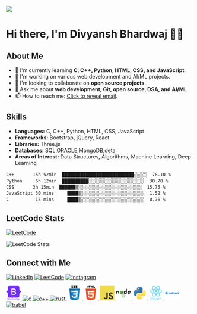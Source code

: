 ![](https://github.com/amandewatnitrr/amandewatnitrr/blob/main/header_.png)
# Hi there, I'm Divyansh Bhardwaj 🐼👋

## About Me

- 🌱 I'm currently learning **C, C++, Python, HTML, CSS, and JavaScript**.
- 🔭 I'm working on various web development and AI/ML projects.
- 👯 I'm looking to collaborate on **open source projects**.
- 💬 Ask me about **web development, Git, open source, DSA, and AI/ML**.
- 📫 How to reach me: <a href="mailto:Divyansh02032003@gmail.com">Click to reveal email</a>.


## Skills

- **Languages:** C, C++, Python, HTML, CSS, JavaScript
- **Frameworks:** Bootstrap, jQuery, React
- **Libraries:** Three.js
- **Databases:** SQL,ORACLE,MongoDB,deta
- **Areas of Interest:** Data Structures, Algorithms, Machine Learning, Deep Learning

```txt
C++       15h 52min  ███████████████████████████░░░░░  78.10 %
Python     6h 12min  ██████████░░░░░░░░░░░░░░░░░░░░░  30.70 %
CSS       3h 15min  ██████▒░░░░░░░░░░░░░░░░░░░░░░░░  15.75 %
JavaScript 30 mins     ████▒░░░░░░░░░░░░░░░░░░░░░░░░  1.52 %
C          15 mins     ████▒░░░░░░░░░░░░░░░░░░░░░░░░  0.76 %
```

<!--END_SECTION:waka-->

## LeetCode Stats

[![LeetCode](https://img.shields.io/badge/LeetCode-orange?style=flat&logo=leetcode&labelColor=orange)](https://leetcode.com/u/divyansh02032003/)

![LeetCode Stats](https://leetcode-stats-six.vercel.app/?username=divyansh02032003)


## Connect with Me

[![LinkedIn](https://img.shields.io/badge/LinkedIn-blue?style=flat&logo=linkedin&labelColor=blue)](https://www.linkedin.com/in/divyansh-bhardwaj-9a30591bb/)
[![LeetCode](https://img.shields.io/badge/LeetCode-orange?style=flat&logo=leetcode&labelColor=orange)](https://leetcode.com/u/divyansh02032003/)
[![Instagram](https://img.shields.io/badge/Instagram-pink?style=flat&logo=instagram&labelColor=pink)](https://www.instagram.com/justsomeoneasdb/)

<a href="https://getbootstrap.com" target="_blank">
  <img src="https://raw.githubusercontent.com/devicons/devicon/master/icons/bootstrap/bootstrap-plain-wordmark.svg" alt="bootstrap" width="40" height="40"/>
</a>
<a href="https://www.cprogramming.com/" target="_blank">
  <img src="https://cdn.jsdelivr.net/gh/devicons/devicon@latest/icons/cplusplus/cplusplus-original.svg"  alt="c" width="40" height="40"/>
</a>
<a href="https://www.cprogramming.com/" target="_blank">
  <img src="https://cdn.jsdelivr.net/gh/devicons/devicon@latest/icons/cplusplus/cplusplus-original.svg"  alt="c++" width="40" height="40"/>
</a>
<a href="https://www.rust-lang.org/" target="_blank">
  <img src="https://cdn.jsdelivr.net/gh/devicons/devicon@latest/icons/rust/rust-original.svg"  alt="rust" width="40" height="40"/>
</a>
<a href="https://www.w3schools.com/css/" target="_blank">
  <img src="https://raw.githubusercontent.com/devicons/devicon/master/icons/css3/css3-original-wordmark.svg" alt="css3" width="40" height="40"/>
</a>
<a href="https://www.w3.org/html/" target="_blank">
  <img src="https://raw.githubusercontent.com/devicons/devicon/master/icons/html5/html5-original-wordmark.svg" alt="html5" width="40" height="40"/>
</a>
<a href="developer.mozilla.org/en-US/docs/Web/JavaScript" target="_blank">
  <img src="https://raw.githubusercontent.com/devicons/devicon/master/icons/javascript/javascript-original.svg" alt="javascript" width="40" height="40"/>
</a>
<a href="https://nodejs.org" target="_blank">
  <img src="https://raw.githubusercontent.com/devicons/devicon/master/icons/nodejs/nodejs-original-wordmark.svg" alt="nodejs" width="40" height="40"/>
</a>
<a href="https://www.python.org" target="_blank">
  <img src="https://raw.githubusercontent.com/devicons/devicon/master/icons/python/python-original.svg" alt="python" width="40" height="40"/>
</a>
<a href="https://reactjs.org/" target="_blank">
  <img src="https://raw.githubusercontent.com/devicons/devicon/master/icons/react/react-original-wordmark.svg" alt="react" width="40" height="40"/>
</a>
<a href="https://webpack.js.org" target="_blank">
  <img src="https://raw.githubusercontent.com/devicons/devicon/d00d0969292a6569d45b06d3f350f463a0107b0d/icons/webpack/webpack-original-wordmark.svg" alt="webpack" width="40" height="40"/>
</a>
<a href="https://babeljs.io/" target="_blank">
  <img src="https://www.vectorlogo.zone/logos/babeljs/babeljs-icon.svg" alt="babel" width="40" height="40"/>
</a>

